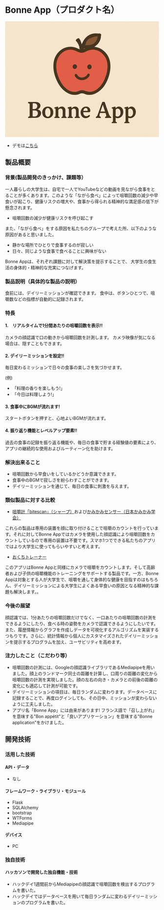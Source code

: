 # Bonne App（プロダクト名）

![IMAGE ALT TEXT HERE](static/image/Main_Image.png)
- デモは[こちら](https://youtu.be/kTyd60QEqZU)
## 製品概要
### 背景(製品開発のきっかけ、課題等）
一人暮らしの大学生は、自宅で一人でYouTubeなどの動画を見ながら食事をとることが多くあります。このような「ながら食べ」によって咀嚼回数の減少や早食いが起こり、健康リスクの増大や、食事から得られる精神的な満足感の低下が懸念されます。

* 咀嚼回数の減少が健康リスクを呼び起こす

また、「ながら食べ」をする原因を私たちのグループで考えた所、以下のような原因があると思いました。

* 静かな場所でひとりで食事するのが寂しい
* 日々、同じような食事で食べることに興味がない

Bonne Appは、それぞれ課題に対して解決策を提示することで、
大学生の食生活の身体的・精神的な充実につなげます。



### 製品説明（具体的な製品の説明）
食前には、デイリーミッションが確認できます。
食中は、ボタンひとつで、咀嚼数などの指標が自動的に記録されます。

### 特長
#### 1.　リアルタイムで1分間あたりの咀嚼回数を表示!!
カメラの顔認識で口の動きから咀嚼回数を計測します。
カメラ映像が気になる場合は、隠すこともできます。

#### 2. デイリーミッションを設定!!
毎日変わるミッションで日々の食事の楽しさを気づかせます。

(例)
* 「料理の香りを楽しもう!」
* 「今日は料理しよう!」

#### 3. 食事中にBGMが流れます!
スタートボタンを押すと、心地よいBGMが流れます。

#### 4. 振り返り機能とレベルアップ要素!!
過去の食事の記録を振り返る機能や、毎日の食事で貯まる経験値の要素により、
アプリの継続的な使用およびルーティーン化を助けます。

### 解決出来ること
* 咀嚼回数から早食いをしているかどうか意識できます。
* 食事中のBGMで寂しさを紛らわすことができます。
* デイリーミッションを通じて、毎日の食事に刺激を与えます。

### 類似製品に対する比較
* [咀嚼計「bitescan」（シャープ）](https://jp.sharp/business/bitescan/)および[かみかみセンサー（日本かみかみ学会）](https://www.kamikamijp.com/autopage20/18.html)

これらの製品は専用の装置を顔に取り付けることで咀嚼のカウントを行っています。それに対してBonne Appではカメラを使用した顔認識により咀嚼回数をカウントしているので専用の装置は不要です。スマホ1つでできる私たちのアプリではより大学生に使ってもらいやすいと考えます。

* [おくちトレーナー](https://www.morson.jp/o-trainer/)

このアプリはBonne Appと同様にカメラで咀嚼をカウントします。そして高齢者および子供の咀嚼機能のトレーニングをサポートする製品です。一方、Bonne Appは対象とする人が大学生で、咀嚼を通して身体的な健康を目指すのはもちろん、デイリーミッションによる大学生によくある早食いの原因となる精神的な課題も解決します。。

### 今後の展望
顔認識では、1分あたりの咀嚼回数だけでなく、一口あたりの咀嚼回数の計測をできるようにしたり、食べる時の姿勢をカメラで認識できるようにしたいです。また、履歴情報からグラフを作成しデータを可視化するアルゴリズムを実装するつもりです。さらに、統計情報から個人にカスタマイズされたデイリーミッションを提示するプログラムを加え、ユーサビリティを高めます。


### 注力したこと（こだわり等）
* 咀嚼回数の計測には、Googleの顔認識ライブラリであるMediapipeを用いました。顔上のランドマーク同士の距離を計算し、口周りの距離の変化から咀嚼回数の計測を実現しました。顔の左右の向き・カメラとの前後の距離の変化にも適応して計測が可能です。
* デイリーミッションの項目は、毎日ランダムに変わります。データベースに記録することで、再度ログインしても、その日中、ミッションが変わらないように工夫しました。
* アプリ名「Bonne App」には由来があります! フランス語で「召し上がれ」を意味する"Bon appétit"と「良いアプリケーション」を意味する"Bonne application"をかけました。

## 開発技術
### 活用した技術
#### API・データ
* なし

#### フレームワーク・ライブラリ・モジュール
* Flask
* SQLAlchemy
* bootstrap
* WTForms
* Mediapipe

#### デバイス
* PC

### 独自技術
#### ハッカソンで開発した独自機能・技術
* ハックデイ1週間前からMediapipeの顔認識で咀嚼回数を検出するプログラムを書いた。
* ハックデイではデータベースを用いて毎日ランダムに変わるデイリーミッションのプログラムを書いた。
